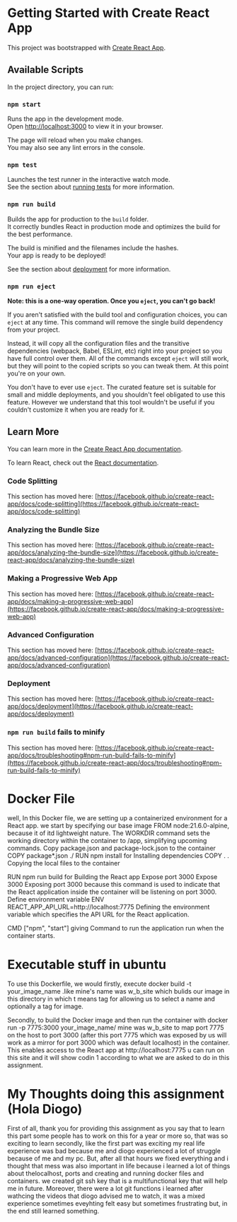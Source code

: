 # Getting Started with Create React App

This project was bootstrapped with [Create React App](https://github.com/facebook/create-react-app).

## Available Scripts

In the project directory, you can run:

### `npm start`

Runs the app in the development mode.\
Open [http://localhost:3000](http://localhost:3000) to view it in your browser.

The page will reload when you make changes.\
You may also see any lint errors in the console.

### `npm test`

Launches the test runner in the interactive watch mode.\
See the section about [running tests](https://facebook.github.io/create-react-app/docs/running-tests) for more information.

### `npm run build`

Builds the app for production to the `build` folder.\
It correctly bundles React in production mode and optimizes the build for the best performance.

The build is minified and the filenames include the hashes.\
Your app is ready to be deployed!

See the section about [deployment](https://facebook.github.io/create-react-app/docs/deployment) for more information.

### `npm run eject`

**Note: this is a one-way operation. Once you `eject`, you can't go back!**

If you aren't satisfied with the build tool and configuration choices, you can `eject` at any time. This command will remove the single build dependency from your project.

Instead, it will copy all the configuration files and the transitive dependencies (webpack, Babel, ESLint, etc) right into your project so you have full control over them. All of the commands except `eject` will still work, but they will point to the copied scripts so you can tweak them. At this point you're on your own.

You don't have to ever use `eject`. The curated feature set is suitable for small and middle deployments, and you shouldn't feel obligated to use this feature. However we understand that this tool wouldn't be useful if you couldn't customize it when you are ready for it.

## Learn More

You can learn more in the [Create React App documentation](https://facebook.github.io/create-react-app/docs/getting-started).

To learn React, check out the [React documentation](https://reactjs.org/).

### Code Splitting

This section has moved here: [https://facebook.github.io/create-react-app/docs/code-splitting](https://facebook.github.io/create-react-app/docs/code-splitting)

### Analyzing the Bundle Size

This section has moved here: [https://facebook.github.io/create-react-app/docs/analyzing-the-bundle-size](https://facebook.github.io/create-react-app/docs/analyzing-the-bundle-size)

### Making a Progressive Web App

This section has moved here: [https://facebook.github.io/create-react-app/docs/making-a-progressive-web-app](https://facebook.github.io/create-react-app/docs/making-a-progressive-web-app)

### Advanced Configuration

This section has moved here: [https://facebook.github.io/create-react-app/docs/advanced-configuration](https://facebook.github.io/create-react-app/docs/advanced-configuration)

### Deployment

This section has moved here: [https://facebook.github.io/create-react-app/docs/deployment](https://facebook.github.io/create-react-app/docs/deployment)

### `npm run build` fails to minify

This section has moved here: [https://facebook.github.io/create-react-app/docs/troubleshooting#npm-run-build-fails-to-minify](https://facebook.github.io/create-react-app/docs/troubleshooting#npm-run-build-fails-to-minify)

# Docker File
well, In this Docker file, we are setting up a containerized environment for a React app. we start by specifying our base image FROM node:21.6.0-alpine, because it of itd lightweight nature.
The WORKDIR command sets the working directory within the container to /app, simplifying upcoming commands.
Copy package.json and package-lock.json to the container
COPY package*.json ./
 RUN npm install for Installing dependencies
COPY . . Copying the local files to the container

RUN npm run build for  Building the React app
Expose port 3000
Expose 3000 Exposing  port 3000 because this command is used to indicate that the React application inside the container will be listening on port 3000.
 Define environment variable
ENV REACT_APP_API_URL=http://localhost:7775 Defining the  environment variable which specifies the API URL for the React application.


CMD ["npm", "start"] giving Command to run the application run when the container starts.
# Executable stuff in ubuntu
To use this Dockerfile, we would firstly,  execute docker build -t your_image_name .like mine's name was w_b_site which bulids our image in this directory  in which t means tag for allowing us to select a name and optionally a tag for image.

Secondly, to build the Docker image and then run the container with docker run -p 7775:3000 your_image_name/ mine was w_b_site to map port 7775 on the host to port 3000 (after this port 7775 which was exposed by us will work as a mirror for port 3000 which was default localhost) in the container. This enables access to the React app at http://localhost:7775   u can run on this site and it will show codin 1 according to what we are asked to do in this assignment.
# My Thoughts doing this assignment (Hola Diogo)
First of all, thank you for providing this assignment as you say that to learn this part some people has to work on this for a year or more so, that was so exciting to learn secondly, like the first part was exciting my real life experience was bad because me and diogo experienced a lot of struggle because of me and my pc. But, after all that hours we fixed everything and i thought that mess was also important in life because i learned a lot of things about thelocalhost, ports and creating and running docker files and containers. we created git ssh key that is a multifunctional key that will help me in future. Moreover, there were a lot git functions i learned after wathcing the videos that diogo advised me to watch, it was a mixed experience sometimes eveyhting felt easy but sometimes frustrating but, in the end still learned something.


